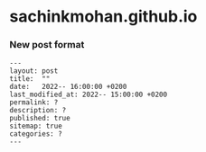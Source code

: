# sachinkmohan.github.io


### New post format

```
---
layout: post
title:  ""
date:   2022-- 16:00:00 +0200
last_modified_at: 2022-- 15:00:00 +0200
permalink: ?
description: ?
published: true
sitemap: true
categories: ?  
---
```
